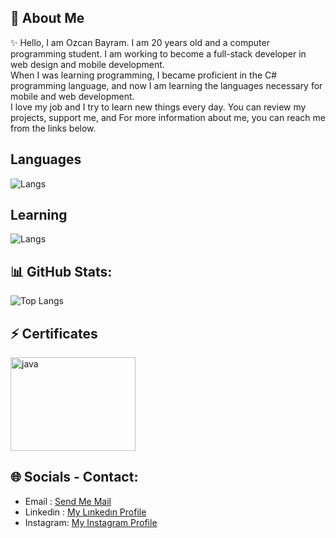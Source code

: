 ## 💫 About Me 
✨ Hello, I am Ozcan Bayram. I am 20 years old and a computer programming student. I am working to become a full-stack developer in web design and mobile development. <br>
When I was learning programming, I became proficient in the C# programming language, and now I am learning the languages necessary for mobile and web development. <br>
I love my job and I try to learn new things every day.
You can review my projects, support me, and
For more information about me, you can reach me from the links below.

## Languages
![Langs](https://skillicons.dev/icons?i=cs,java,kotlin,html,css,mysql,")
## Learning
![Langs](https://skillicons.dev/icons?i=javascript,ts,angular,dotnet,bootstrap,swift,flutter,dart,py,django,")

## 📊 GitHub Stats:
![Top Langs](https://github-readme-stats.vercel.app/api/top-langs/?username=ozcanbayram&layout=compact&theme=dracula)

## ⚡ Certificates
<a href="https://www.udemy.com/certificate/UC-c9f1bb41-1444-4f53-8300-357469156655/" target="_blank">
<img src = "https://github.com/ozcanbayram/OzcanBayram/assets/117665864/a82e9b64-023c-48a9-876d-6e3494609978" alt = "java" width = "200" height = "150"/ >
</a>

## 🌐 Socials - Contact:
- Email    :  <a href="https://mail.google.com/mail/u/0/?fs=1&tf=cm&source=mailto&to=ozzcanbayram@gmail.com" target="_blank">Send Me Mail</a>
- Linkedin :  <a href="https://www.linkedin.com/in/%C3%B6zcan-bayram-a91b06254/" target="_blank">My Lınkedın Profile</a>
- Instagram:  <a href="https://www.instagram.com/ozcan0/" target="_blank">My Instagram Profile</a>
